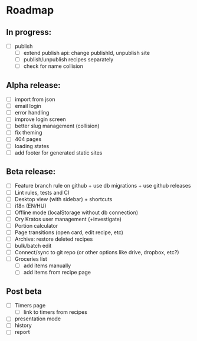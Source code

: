 # Roadmap

## In progress:

- [ ] publish
  - [ ] extend publish api: change publishId, unpublish site
  - [ ] publish/unpublish recipes separately
  - [ ] check for name collision

## Alpha release:

- [ ] import from json
- [ ] email login
- [ ] error handling
- [ ] improve login screen
- [ ] better slug management (collision)
- [ ] fix theming
- [ ] 404 pages
- [ ] loading states
- [ ] add footer for generated static sites

## Beta release:

- [ ] Feature branch rule on github + use db migrations + use github releases
- [ ] Lint rules, tests and CI
- [ ] Desktop view (with sidebar) + shortcuts
- [ ] i18n (EN/HU)
- [ ] Offline mode (localStorage without db connection)
- [ ] Ory Kratos user management (+investigate)
- [ ] Portion calculator
- [ ] Page transitions (open card, edit recipe, etc)
- [ ] Archive: restore deleted recipes
- [ ] bulk/batch edit
- [ ] Connect/sync to git repo (or other options like drive, dropbox, etc?)
- [ ] Groceries list
  - [ ] add items manually
  - [ ] add items from recipe page

## Post beta

- [ ] Timers page
  - [ ] link to timers from recipes
- [ ] presentation mode
- [ ] history
- [ ] report
